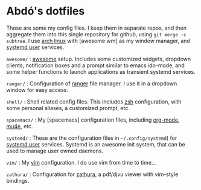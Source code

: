 Abdó's dotfiles
===============

Those are some my config files. I keep them in separate repos, and then
aggregate them into this single repository for github, using `git merge -s
subtree`. I use [arch linux] with [awesome wm] as my window manager, and
[systemd user] services.

`awesome/`
: [awesome] setup. Includes some customized widgets, dropdown clients,
  notification boxes and a prompt similar to emacs ido-mode, and some helper
  functions to launch applications as transient systemd services.

`ranger/`
: Configuration of [ranger] file manager. I use it in a dropdown window for
  easy access.

`shell/`
: Shell related config files. This includes [zsh] configuration, with some
  personal aliases, a customized prompt, etc.

`spacemacs/`
: My [spacemacs] configuration files, including [org-mode], [mu4e], etc.

`systemd/`
: These are the configuration files in `~/.config/systemd`) for [systemd user]
  services. Systemd is an awesome init system, that can be used to manage user
  owned daemons.

`vim/`
: My [vim] configuration. I do use vim from time to time...

`zathura/` 
: Configuration for [zathura], a pdf/djvu viewer with vim-style bindings.

[arch linux]: https://www.archlinux.org
[rsync]: http://rsync.samba.org
[unison]: http://www.cis.upenn.edu/~bcpierce/unison
[git]: http://git-scm.com
[git-annex]: https://git-annex.branchable.com
[awesome]: http://awesome.naquadah.org
[dwb]: http://portix.bitbucket.org/dwb
[emacs]: http://www.gnu.org/software/emacs
[org-mode]: http://orgmode.org
[mu4e]: http://www.djcbsoftware.nl/code/mu/mu4e.html
[ranger]: http://ranger.nongnu.org
[zsh]: http://www.zsh.org
[tmux]: http://tmux.sourceforge.net
[systemd user]: https://wiki.archlinux.org/index.php/Systemd/User
[systemd]: http://www.freedesktop.org/wiki/Software/systemd
[vim]: http://www.vim.org
[zathura]: http://pwmt.org/projects/zathura
